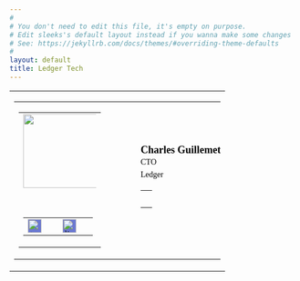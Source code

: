 ```yaml
---
#
# You don't need to edit this file, it's empty on purpose.
# Edit sleeks's default layout instead if you wanna make some changes
# See: https://jekyllrb.com/docs/themes/#overriding-theme-defaults
#
layout: default
title: Ledger Tech
---
```

<table class="sc-jDwBTQ dWtMUn" style="font-size: medium; font-family: Verdana;" cellspacing="0" cellpadding="0">
<tbody>
<tr>
<td>
<table class="sc-jDwBTQ dWtMUn" style="font-size: medium; font-family: Verdana;" cellspacing="0" cellpadding="0">
<tbody>
<tr>
<td style="vertical-align: top;">
<table class="sc-jDwBTQ dWtMUn" style="font-size: medium; font-family: Verdana;" cellspacing="0" cellpadding="0">
<tbody>
<tr>
<td class="sc-cHGsZl bHiaRe" style="text-align: center;"><img class="sc-kjoXOD hpTAeq" style="max-width: 128px; display: block;" role="presentation" src="https://media.licdn.com/dms/image/C5603AQGyf3MJEwKIUw/profile-displayphoto-shrink_200_200/0?e=1582156800&amp;v=beta&amp;t=cPeUYBZ0Lf5gP5GTsnf9RitJnvCPzYJzAIgEM3Pepuo " width="130" /></td>
</tr>
<tr>
<td height="30">&nbsp;</td>
</tr>
<tr>
<td style="text-align: center;">
<table class="sc-jDwBTQ dWtMUn" style="font-size: medium; font-family: Verdana; display: inline-block;" cellspacing="0" cellpadding="0">
<tbody>
<tr style="text-align: center;">
<td><a class="sc-bRBYWo ccSRck" style="display: inline-block; padding: 0px; background-color: #6a78d1;" href="//twitter.com/P3b7_"><img class="sc-Rmtcm gwGgYM" style="background-color: #6a78d1; max-width: 135px; display: block;" src="https://cdn2.hubspot.net/hubfs/53/tools/email-signature-generator/icons/twitter-icon-2x.png" alt="twitter" height="24" /></a></td>
<td width="5">&nbsp;</td>
<td><a class="sc-bRBYWo ccSRck" style="display: inline-block; padding: 0px; background-color: #6a78d1;" href="//linkedin.com/charles-guillemet/"><img class="sc-Rmtcm gwGgYM" style="background-color: #6a78d1; max-width: 135px; display: block;" src="https://cdn2.hubspot.net/hubfs/53/tools/email-signature-generator/icons/linkedin-icon-2x.png" alt="linkedin" height="24" /></a></td>
<td width="5">&nbsp;</td>
</tr>
</tbody>
</table>
</td>
</tr>
</tbody>
</table>
</td>
<td width="46">&nbsp;</td>
<td style="padding: 0px; vertical-align: middle;">
<h3 class="sc-jhAzac hmXDXQ" style="margin: 0px; font-size: 18px; color: #000000;">Charles&nbsp;Guillemet</h3>
<p class="sc-fBuWsC eeihxG" style="margin: 0px; color: #000000; font-size: 14px; line-height: 22px;">CTO</p>
<p class="sc-fMiknA bxZCMx" style="margin: 0px; font-weight: 500; color: #000000; font-size: 14px; line-height: 22px;">Ledger</p>
<table class="sc-jDwBTQ dWtMUn" style="font-size: medium; font-family: Verdana;" cellspacing="0" cellpadding="0">
<tbody>
<tr>
<td height="30">&nbsp;</td>
</tr>
</tbody>
</table>
</td>
</tr>
</tbody>
</table>
</td>
</tr>
</tbody>
</table>
<p>&nbsp;</p>
